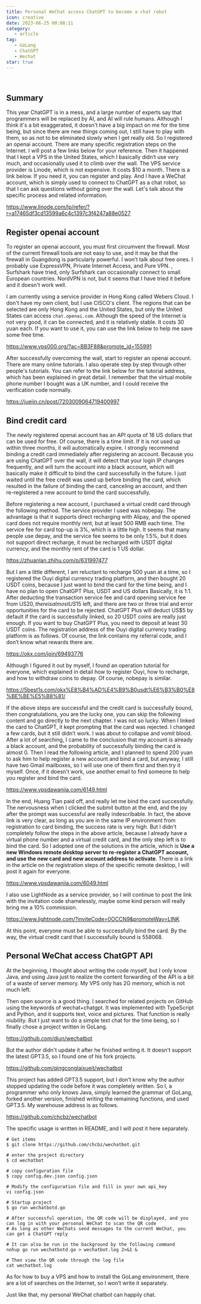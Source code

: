```yaml
---
title: Personal WeChat access ChatGPT to become a chat robot
icon: creative
date: 2023-06-25 00:08:11
category:
   - article
tag:
   - GoLang
   - ChatGPT
   - Wechat
star: true
---
```

​

## Summary

This year ChatGPT is in a mess, and a large number of experts say that programmers will be replaced by AI, and AI will rule humans. Although I think it's a bit exaggerated, it doesn't have a big impact on me for the time being, but since there are new things coming out, I still have to play with them, so as not to be eliminated slowly when I get really old. So I registered an openai account. There are many specific registration steps on the Internet. I will post a few links below for your reference. Then it happened that I kept a VPS in the United States, which I basically didn’t use very much, and occasionally used it to climb over the wall. The VPS service provider is Linode, which is not expensive. It costs $10 a month. There is a link below. If you need it, you can register and play. And I have a WeChat account, which is simply used to connect to ChatGPT as a chat robot, so that I can ask questions without going over the wall. Let's talk about the specific process and related information.

<https://www.linode.com/lp/refer/?r=a17465df3cd13599a6c4c1397c3f4247a88e0527>

## Register openai account

To register an openai account, you must first circumvent the firewall. Most of the current firewall tools are not easy to use, and it may be that the firewall in Guangdong is particularly powerful. I won’t talk about free ones. I probably use ExpressVPN, Private Internet Access, and Pure VPN. , Surfshark have tried, only Surfshark can occasionally connect to small European countries. NordVPN is not, but it seems that I have tried it before and it doesn't work well.

I am currently using a service provider in Hong Kong called Webers Cloud. I don't have my own client, but I use CISCO's client. The regions that can be selected are only Hong Kong and the United States, but only the United States can access `chat.openai.com`. Although the speed of the Internet is not very good, it can be connected, and it is relatively stable. It costs 30 yuan each. If you want to use it, you can use the link below to help me save some free time.

<https://www.vps000.org/?ac=BB3F88&promote_id=155991>

After successfully overcoming the wall, start to register an openai account. There are many online tutorials. I also operate step by step through other people's tutorials. You can refer to the link below for the tutorial address, which has been explained in great detail. I remember that the virtual mobile phone number I bought was a UK number, and I could receive the verification code normally.

<https://juejin.cn/post/7203009064719400997>

## Bind credit card

The newly registered openai account has an API quota of 18 US dollars that can be used for free. Of course, there is a time limit. If it is not used up within three months, it will automatically expire. I strongly recommend binding a credit card immediately after registering an account. Because you are using ChatGPT over the wall, it will detect that your login IP changes frequently, and will turn the account into a black account, which will basically make it difficult to bind the card successfully in the future. I just waited until the free credit was used up before binding the card, which resulted in the failure of binding the card, canceling an account, and then re-registered a new account to bind the card successfully.

Before registering a new account, I purchased a virtual credit card through the following method. The service provider I used was nobepay. The advantage is that it supports direct recharging with Alipay, and the opened card does not require monthly rent, but at least 500 RMB each time. The service fee for card top-up is 3%, which is a little high. It seems that many people use depay, and the service fee seems to be only 1.5%, but it does not support direct recharge, it must be recharged with USDT digital currency, and the monthly rent of the card is 1 US dollar.

<https://zhuanlan.zhihu.com/p/631997477>

But I am a little different, I am reluctant to recharge 500 yuan at a time, so I registered the Ouyi digital currency trading platform, and then bought 20 USDT coins, because I just want to bind the card for the time being, and I have no plan to open ChatGPT Plus, USDT and US dollars Basically, it is 1:1. After deducting the transaction service fee and card opening service fee from US$20, there is almost US$15 left, and there are two or three trial and error opportunities for the card to be rejected. ChatGPT Plus will deduct US$5 by default if the card is successfully linked, so 20 USDT coins are really just enough. If you want to buy ChatGPT Plus, you need to deposit at least 30 USDT coins. The registration address of the Ouyi digital currency trading platform is as follows. Of course, the link contains my referral code, and I don’t know what rewards there are.

<https://okx.com/join/69493776>

Although I figured it out by myself, I found an operation tutorial for everyone, which explained in detail how to register Ouyi, how to recharge, and how to withdraw coins to depay. Of course, nobepay is similar.

<https://5best1s.com/okx%E8%B4%AD%E4%B9%B0usdt%E6%B3%B0%E8%BE%BE%E5%B8%81/>

If the above steps are successful and the credit card is successfully bound, then congratulations, you are the lucky one, you can skip the following content and go directly to the next chapter.
I was not so lucky. When I linked the card to ChatGPT, it kept prompting that the card was rejected. I changed a few cards, but it still didn’t work. I was about to collapse and vomit blood. After a lot of searching, I came to the conclusion that my account is already a black account, and the probability of successfully binding the card is almost 0. Then I read the following article, and I planned to spend 200 yuan to ask him to help register a new account and bind a card, but anyway, I still have two Gmail mailboxes, so I will use one of them first and then try it myself. Once, if it doesn't work, use another email to find someone to help you register and bind the card.

<https://www.vpsdawanjia.com/6149.html>

In the end, Huang Tian paid off, and really let me bind the card successfully. The nervousness when I clicked the submit button at the end, and the joy after the prompt was successful are really indescribable.
In fact, the above link is very clear, as long as you are in the same IP environment from registration to card binding, the success rate is very high. But I didn't completely follow the steps in the above article, because I already have a virtual phone number and a virtual credit card, and the only step left is to bind the card. So I adopted one of the solutions in the article, which is **Use a new Windows remote desktop server to re-register a ChatGPT account, and use the new card and new account address to activate**. There is a link in the article on the registration steps of the specific remote desktop, I will post it again for everyone.

<https://www.vpsdawanjia.com/6049.html>

I also use LightNode as a service provider, so I will continue to post the link with the invitation code shamelessly, maybe some kind person will really bring me a 10% commission.

<https://www.lightnode.com/?inviteCode=0OCCN9&promoteWay=LINK>

At this point, everyone must be able to successfully bind the card. By the way, the virtual credit card that I successfully bound is 558068.

## Personal WeChat access ChatGPT API

At the beginning, I thought about writing the code myself, but I only know Java, and using Java just to realize the content forwarding of the API is a bit of a waste of server memory. My VPS only has 2G memory, which is not much left.

Then open source is a good thing. I searched for related projects on GitHub using the keywords of wechat+chatgpt. It was implemented with TypeScript and Python, and it supports text, voice and pictures. That function is really niubility. But I just want to do a simple text chat for the time being, so I finally chose a project written in GoLang.

<https://github.com/djun/wechatbot>

But the author didn't update it after he finished writing it. It doesn't support the latest GPT3.5, so I found one of his fork projects.

<https://github.com/qingconglaixueit/wechatbot>

This project has added GPT3.5 support, but I don’t know why the author stopped updating the code before it was completely written. So I, a programmer who only knows Java, simply learned the grammar of GoLang, forked another version, finished writing the remaining functions, and used GPT3.5. My warehouse address is as follows.

<https://github.com/chcbz/wechatbot>

The specific usage is written in README, and I will post it here separately.

```shell
# Get items
$ git clone https://github.com/chcbz/wechatbot.git

# enter the project directory
$ cd wechatbot

# copy configuration file
$ copy config.dev.json config.json

# Modify the configuration file and fill in your own api_key
vi config.json

# Startup project
$ go run wechatbotd.go

# After successful operation, the QR code will be displayed, and you can log in with your personal WeChat to scan the QR code
# As long as other WeChats send messages to the current WeChat, you can get a ChatGPT reply

# It can also be run in the background by the following command
nohup go run wechatbotd.go > wechatbot.log 2>&1 &

# Then view the QR code through the log file
cat wechatbot.log
```

As for how to buy a VPS and how to install the GoLang environment, there are a lot of searches on the Internet, so I won’t write it separately.

Just like that, my personal WeChat chatbot can happily chat.
